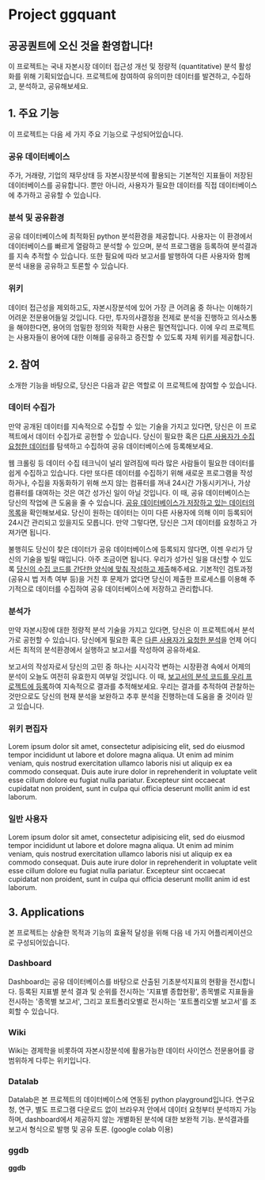 # Project ggquant


## 공공퀀트에 오신 것을 환영합니다!

이 프로젝트는 국내 자본시장 데이터 접근성 개선 및 정량적 (quantitative) 분석 활성화를 위해 기획되었습니다. 프로젝트에 참여하여 유의미한 데이터를 발견하고, 수집하고, 분석하고, 공유해보세요.


## 1. 주요 기능

이 프로젝트는 다음 세 가지 주요 기능으로 구성되어있습니다.

### 공유 데이터베이스

주가, 거래량, 기업의 재무상태 등 자본시장분석에 활용되는 기본적인 지표들이 저장된 데이터베이스를 공유합니다. 뿐만 아니라, 사용자가 필요한 데이터를 직접 데이터베이스에 추가하고 공유할 수 있습니다.


### 분석 및 공유환경

공유 데이터베이스에 최적화된 python 분석환경을 제공합니다. 사용자는 이 환경에서 데이터베이스를 빠르게 열람하고 분석할 수 있으며, 분석 프로그램을 등록하여 분석결과를 지속 추적할 수 있습니다. 또한 필요에 따라 보고서를 발행하여 다른 사용자와 함께 분석 내용을 공유하고 토론할 수 있습니다.


### 위키

데이터 접근성을 제외하고도, 자본시장분석에 있어 가장 큰 어려움 중 하나는 이해하기 어려운 전문용어들일 것입니다. 다만, 투자의사결정을 전제로 분석을 진행하고 의사소통을 해야한다면, 용어의 엄밀한 정의와 적확한 사용은 필연적입니다. 이에 우리 프로젝트는 사용자들이 용어에 대한 이해를 공유하고 증진할 수 있도록 자체 위키를 제공합니다.


## 2. 참여

소개한 기능을 바탕으로, 당신은 다음과 같은 역할로 이 프로젝트에 참여할 수 있습니다.

### 데이터 수집가

만약 공개된 데이터를 지속적으로 수집할 수 있는 기술을 가지고 있다면, 당신은 이 프로젝트에서 데이터 수집가로 공헌할 수 있습니다. 당신이 필요한 혹은 [다른 사용자가 수집 요청한 데이터](#)를 탐색하고 수집하여 공유 데이터베이스에 등록해보세요.

웹 크롤링 등 데이터 수집 테크닉이 널리 알려짐에 따라 많은 사람들이 필요한 데이터를 쉽게 수집하고 있습니다. 다만 또다른 데이터를 수집하기 위해 새로운 프로그램을 작성하거나, 수집을 자동화하기 위해 쓰지 않는 컴퓨터를 꺼내 24시간 가동시키거나, 가상 컴퓨터를 대여하는 것은 여간 성가신 일이 아닐 것입니다. 이 때, 공유 데이터베이스는 당신의 작업에 큰 도움을 줄 수 있습니다. [공유 데이터베이스가 저장하고 있는 데이터의 목록](#)을 확인해보세요. 당신이 원하는 데이터는 이미 다른 사용자에 의해 이미 등록되어 24시간 관리되고 있을지도 모릅니다. 만약 그렇다면, 당신은 그저 데이터를 요청하고 가져가면 됩니다.

불행히도 당신이 찾은 데이터가 공유 데이터베이스에 등록되지 않다면, 이젠 우리가 당신의 기술을 빌릴 때입니다. 아주 조금이면 됩니다. 우리가 성가신 일을 대신할 수 있도록 [당신의 수집 코드를 간단한 양식에 맞춰 작성하고 제출](#)해주세요. 기본적인 검토과정(공유시 법 저촉 여부 등)을 거친 후 문제가 없다면 당신이 제출한 프로세스를 이용해 주기적으로 데이터를 수집하여 공유 데이터베이스에 저장하고 관리합니다.


### 분석가

만약 자본시장에 대한 정량적 분석 기술을 가지고 있다면, 당신은 이 프로젝트에서 분석가로 공헌할 수 있습니다. 당신에게 필요한 혹은 [다른 사용자가 요청한 분석](#)을 언제 어디서든 최적의 분석환경에서 실행하고 보고서를 작성하여 공유하세요.

보고서의 작성자로서 당신의 고민 중 하나는 시시각각 변하는 시장환경 속에서 어제의 분석이 오늘도 여전히 유효한지 여부일 것입니다. 이 때, [보고서의 분석 코드를 우리 프로젝트에 등록](#)하여 지속적으로 결과를 추적해보세요. 우리는 결과를 추적하여 관찰하는 것만으로도 당신의 현재 분석을 보완하고 추후 분석을 진행하는데 도움을 줄 것이라 믿고 있습니다.


### 위키 편집자

Lorem ipsum dolor sit amet, consectetur adipisicing elit, sed do eiusmod tempor incididunt ut labore et dolore magna aliqua. Ut enim ad minim veniam, quis nostrud exercitation ullamco laboris nisi ut aliquip ex ea commodo consequat. Duis aute irure dolor in reprehenderit in voluptate velit esse cillum dolore eu fugiat nulla pariatur. Excepteur sint occaecat cupidatat non proident, sunt in culpa qui officia deserunt mollit anim id est laborum.

### 일반 사용자

Lorem ipsum dolor sit amet, consectetur adipisicing elit, sed do eiusmod tempor incididunt ut labore et dolore magna aliqua. Ut enim ad minim veniam, quis nostrud exercitation ullamco laboris nisi ut aliquip ex ea commodo consequat. Duis aute irure dolor in reprehenderit in voluptate velit esse cillum dolore eu fugiat nulla pariatur. Excepteur sint occaecat cupidatat non proident, sunt in culpa qui officia deserunt mollit anim id est laborum.

## 3. Applications

본 프로젝트는 상술한 목적과 기능의 효율적 달성을 위해 다음 네 가지 어플리케이션으로 구성되어있습니다.

### Dashboard

Dashboard는 공유 데이터베이스를 바탕으로 산출된 기초분석지표의 현황을 전시합니다. 등록된 지표별 분석 결과 및 순위를 전시하는 '지표별 종합현황', 종목별로 지표들을 전시하는 '종목별 보고서', 그리고 포트폴리오별로 전시하는 '포트폴리오별 보고서'를 조회할 수 있습니다.

### Wiki

Wiki는 경제학을 비롯하여 자본시장분석에 활용가능한 데이터 사이언스 전문용어를 광범위하게 다루는 위키입니다.

### Datalab
Datalab은 본 프로젝트의 데이터베이스에 연동된 python playground입니다. 연구요청, 연구, 별도 프로그램 다운로드 없이 브라우저 안에서 데이터 요청부터 분석까지 가능하며, dashboard에서 제공하지 않는 개별화된 분석에 대한 보완적 기능. 분석결과를 보고서 형식으로 발행 및 공유 토론. (google colab 이용)


### ggdb
__ggdb__
